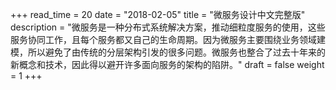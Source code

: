 +++
read_time = 20
date = "2018-02-05"
title = "微服务设计中文完整版"
description = "微服务是一种分布式系统解决方案，推动细粒度服务的使用，这些服务协同工作，且每个服务都又自己的生命周期。因为微服务主要围绕业务领域建模，所以避免了由传统的分层架构引发的很多问题。微服务也整合了过去十年来的新概念和技术，因此得以避开许多面向服务的架构的陷阱。" 
draft = false
weight = 1
+++


<iframe frameborder="0" scrolling="no" id="frame-preview"  width="100%"></iframe>


<script type="text/javascript">

//更改iframe高度
function changeHeight(){
    document.getElementById('frame-preview').height=document.documentElement.clientHeight-10;
};

window.onload = function () {
    var urlFile = "https://os-qingdao.oss-cn-qingdao.aliyuncs.com/data/unionpay/%E8%B5%84%E6%96%99%E6%96%87%E6%A1%A3/%E5%9B%BE%E4%B9%A6/%E5%BE%AE%E6%9C%8D%E5%8A%A1/%E5%BE%AE%E6%9C%8D%E5%8A%A1%E8%AE%BE%E8%AE%A1%E4%B8%AD%E6%96%87%E5%AE%8C%E6%95%B4%E7%89%88.pdf";
    var url = "http://www.preview.bugjc.com:8012/onlinePreview?url="+urlFile;
    
    var iframeDom = document.getElementById('frame-preview');
    iframeDom.src = url;
    changeHeight(iframeDom);
};

window.onresize = function(){
    changeHeight();
};

</script>




